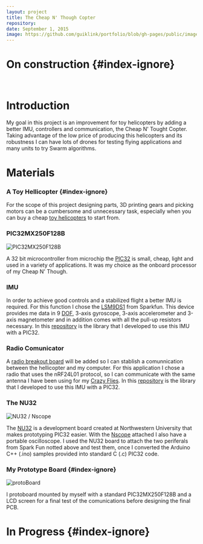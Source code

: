 ```yaml
---
layout: project
title: The Cheap N' Though Copter
repository: 
date: September 1, 2015
image: https://github.com/guiklink/portfolio/blob/gh-pages/public/images/cheap_N_tought_copter/logo.jpg?raw=true
---
```


# On construction {#index-ignore}


<article></article><br/>



# Introduction

My goal in this project is an improvement for toy helicopters by adding a better IMU, controllers and communication, the Cheap N' Tought Copter. Taking advantage of the low price of producing this helicopters and its robustness I can have lots of drones for testing flying applications and many units to try Swarm algorithms. 


# Materials

### A Toy Hellicopter {#index-ignore}

For the scope of this project designing parts, 3D printing gears and picking motors can be a cumbersome and  unnecessary task, especially when you can buy a cheap [toy helicopters](http://www.amazon.com/gp/product/B00DPK11ZA/ref=s9_simh_gw_p21_d29_i4?pf_rd_m=ATVPDKIKX0DER&pf_rd_s=desktop-1&pf_rd_r=0JV5BKHGHKT6ZDM0V93Y&pf_rd_t=36701&pf_rd_p=2079475242&pf_rd_i=desktop) to start from.

### PIC32MX250F128B

![PIC32MX250F128B](https://github.com/guiklink/portfolio/blob/gh-pages/public/images/cheap_N_tought_copter/pic32.JPG?raw=true)

A 32 bit microcontroller from microchip the [PIC32](https://en.wikipedia.org/wiki/PIC_microcontroller) is small, cheap, light and used in a variety of applications. It was my choice as the onboard processor of my Cheap N' Though.

### IMU
In order to achieve good controls and a stabilized flight a better IMU is required. For this function I chose the [LSM9DS1](https://www.sparkfun.com/products/13284) from Sparkfun. This device provides me data in 9 [DOF](https://en.wikipedia.org/wiki/Degrees_of_freedom_(mechanics)), 3-axis gyroscope, 3-axis accelerometer and 3-axis magnetometer and in addition comes with all the pull-up resistors necessary. In this [repository](https://github.com/guiklink/Sparkfun_LSM9DS1_PIC32) is the library that I developed to use this IMU with a PIC32.

### Radio Comunicator
A [radio breakout board](https://www.sparkfun.com/products/691) will be added so I can stablish a comunnication between the hellicopter and my computer. For this application I chose a radio that uses the nRF24L01 protocol, so I can communicate with the same antenna I have been using for my [Crazy Flies](https://www.bitcraze.io/crazyflie/). In this [repository](https://github.com/guiklink/sparkfun_nRF24L01.h) is the library that I developed to use this IMU with a PIC32.

### The NU32

![NU32 / Nscope](https://github.com/guiklink/portfolio/blob/gh-pages/public/images/cheap_N_tought_copter/NU32_Nscope.JPG?raw=true)

The [NU32](http://hades.mech.northwestern.edu/index.php/NU32:_Introduction_to_the_PIC32) is a development board created at Northwestern University that makes prototyping PIC32 easier. With the [Nscope](http://nscope.org/) attached I also have a portable oscilloscope. I used the NU32 board to attach the two periferals from Spark Fun notted above and test them, once I converted the Arduino C++ (.ino) samples provided into standard C (.c) PIC32 code.

### My Prototype Board {#index-ignore}

![protoBoard](https://github.com/guiklink/portfolio/blob/gh-pages/public/images/cheap_N_tought_copter/protoBoard.JPG?raw=true)

I protoboard mounted by myself with a standard PIC32MX250F128B and a LCD screen for a final test of the comunications before designing the final PCB.

# In Progress {#index-ignore}




